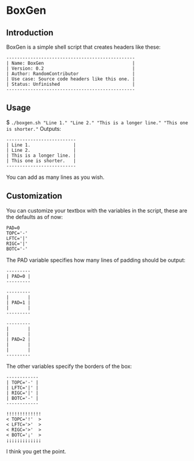 # BoxGen
## Introduction
BoxGen is a simple shell script that creates headers like these:
```
------------------------------------------------
| Name: BoxGen                                 |
| Version: 0.2                                 |
| Author: RandomContributor                    |
| Use case: Source code headers like this one. |
| Status: Unfinished                           |
------------------------------------------------
```
## Usage
$ `./boxgen.sh "Line 1." "Line 2." "This is a longer line." "This one is shorter."`
Outputs:
```
--------------------------
| Line 1.                |
| Line 2.                |
| This is a longer line. |
| This one is shorter.   |
--------------------------
```

You can add as many lines as you wish.

## Customization
You can customize your textbox with the variables in the script, these are the defaults as of now:
```
PAD=0
TOPC='-'
LFTC='|'
RIGC='|'
BOTC='-'
```
The PAD variable specifies how many lines of padding should be output:
```
---------
| PAD=0 |
---------

---------
|       |
| PAD=1 |
|       |
---------

---------
|       |
|       |
| PAD=2 |
|       |
|       |
---------
```
The other variables specify the borders of the box:
```
------------
| TOPC='-' |
| LFTC='|' |
| RIGC='|' |
| BOTC='-' |
------------

!!!!!!!!!!!!!
< TOPC='!'  >
< LFTC='>'  >
< RIGC='>'  >
< BOTC='¡'  >
¡¡¡¡¡¡¡¡¡¡¡¡¡

```
I think you get the point. 
